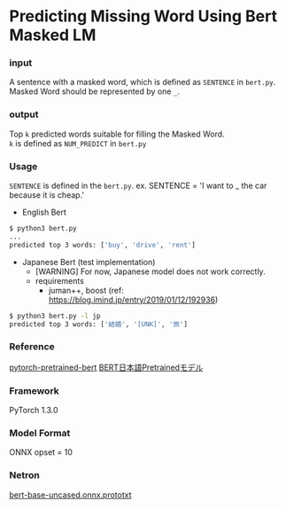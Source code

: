 # Predicting Missing Word Using Bert Masked LM

### input
A sentence with a masked word, which is defined as `SENTENCE` in `bert.py`.  
Masked Word should be represented by one `_`.

### output
Top `k` predicted words suitable for filling the Masked Word.  
`k` is defined as `NUM_PREDICT` in `bert.py`

### Usage
`SENTENCE` is defined in the `bert.py`.
ex. SENTENCE = 'I want to _ the car because it is cheap.'

- English Bert
```bash
$ python3 bert.py
...
predicted top 3 words: ['buy', 'drive', 'rent']
```

- Japanese Bert (test implementation)
  - [WARNING] For now, Japanese model does not work correctly.
  - requirements
	- juman++, boost (ref: https://blog.imind.jp/entry/2019/01/12/192936)

```bash
$ python3 bert.py -l jp
predicted top 3 words: ['結婚', '[UNK]', '旅']
```


### Reference
[pytorch-pretrained-bert](https://pypi.org/project/pytorch-pretrained-bert/)
[BERT日本語Pretrainedモデル](http://nlp.ist.i.kyoto-u.ac.jp/index.php?BERT%E6%97%A5%E6%9C%AC%E8%AA%9EPretrained%E3%83%A2%E3%83%87%E3%83%AB)

### Framework
PyTorch 1.3.0

### Model Format
ONNX opset = 10

### Netron

[bert-base-uncased.onnx.prototxt](https://lutzroeder.github.io/netron/?url=https://storage.googleapis.com/ailia-models/bert_en/bert-base-uncased.onnx.prototxt)
